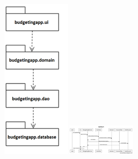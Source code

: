 <img src="https://github.com/oonalampola/otm-harjoitustyo/blob/master/dokumentointi/kuvat/pakkauskaavio.png" width="200">
<img src="https://github.com/oonalampola/otm-harjoitustyo/blob/master/dokumentointi/kuvat/sekvenssikaavioSignIn.png" width="200">
